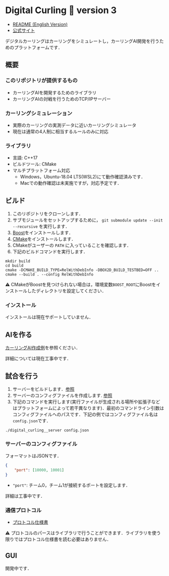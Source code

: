 # Digital Curling :curling_stone: version 3

- [README (English Version)](./README-en.md)
- [公式サイト](http://minerva.cs.uec.ac.jp/cgi-bin/curling/wiki.cgi)

デジタルカーリングはカーリングをシミュレートし，カーリングAI開発を行うためのプラットフォームです．

## 概要

### このリポジトリが提供するもの

- カーリングAIを開発するためのライブラリ
- カーリングAIの対戦を行うためのTCP/IPサーバー

### カーリングシミュレーション

- 実際のカーリングの実測データに近いカーリングシミュレータ
- 現在は通常の4人制に相当するルールのみに対応

### ライブラリ

- 言語: C++17
- ビルドツール: CMake
- マルチプラットフォーム対応
  - Windows，Ubuntu-18.04 LTS(WSL2)にて動作確認済みです．
  - Macでの動作確認は未実施ですが，対応予定です．

## ビルド

1. このリポジトリをクローンします．
1. サブモジュールをセットアップするために， `git submodule update --init --recursive` を実行します．
1. [Boost](https://www.boost.org/)をインストールします．
3. [CMake](https://cmake.org/)をインストールします．
4. CMakeがユーザーの `PATH` に入っていることを確認します．
5. 下記のビルドコマンドを実行します．

```
mkdir build
cd build
cmake -DCMAKE_BUILD_TYPE=RelWithDebInfo -DBOX2D_BUILD_TESTBED=OFF ..
cmake --build . --config RelWithDebInfo
```

:warning: CMakeがBoostを見つけられない場合は，環境変数`BOOST_ROOT`にBoostをインストールしたディレクトリを設定してください．

### インストール

インストールは現在サポートしていません．

## AIを作る

[カーリングAI作成例](https://github.com/digitalcurling/DigitalCurling-AI-example)を参照ください．

詳細については現在工事中です．

## 試合を行う

1. サーバーをビルドします．[参照](#ビルド)
1. サーバーのコンフィグファイルを作成します. [参照](#サーバーのコンフィグファイル)
1. 下記のコマンドを実行します(実行ファイルが生成される場所や拡張子などはプラットフォームによって若干異なります)．最初のコマンドライン引数はコンフィグファイルへのパスです．下記の例ではコンフィグファイル名は`config.json`です．

```
./digital_curling__server config.json
```

### サーバーのコンフィグファイル

フォーマットはJSONです．

```json
{
    "port": [10000, 10001]
}
```

- `"port"`: チーム0，チーム1が接続するポートを設定します．

詳細は工事中です．

### 通信プロトコル

- [プロトコル仕様書](https://github.com/digitalcurling/DigitalCurling/wiki/Protocol)

⚠️  プロトコルのパースはライブラリで行うことができます．ライブラリを使う限りではプロトコル仕様書を読む必要はありません．

## GUI

開発中です．

